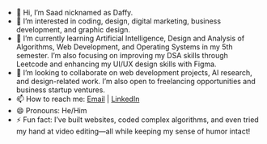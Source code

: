 - 👋 Hi, I’m Saad nicknamed as Daffy.
- 👀 I’m interested in coding, design, digital marketing, business development, and graphic design.
- 🌱 I’m currently learning Artificial Intelligence, Design and Analysis of Algorithms, Web Development, and Operating Systems in my 5th semester. I’m also focusing on improving my DSA skills through Leetcode and enhancing my UI/UX design skills with Figma.
- 💞️ I’m looking to collaborate on web development projects, AI research, and design-related work. I’m also open to freelancing opportunities and business startup ventures.
- 📫 How to reach me: [Email](mailto:saad.dev13@gmail.com) | [LinkedIn](https://www.linkedin.com/in/mohammad-saad-iqbal-/)
- 😄 Pronouns: He/Him
- ⚡ Fun fact: I’ve built websites, coded complex algorithms, and even tried my hand at video editing—all while keeping my sense of humor intact!

<!---
Saad-Dev13/Saad-Dev13 is a ✨ special ✨ repository because its `README.md` (this file) appears on your GitHub profile.
You can click the Preview link to take a look at your changes.
--->
